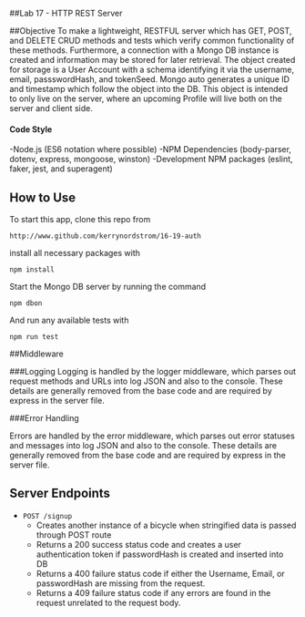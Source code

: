 ##Lab 17 - HTTP REST Server

##Objective
To make a lightweight, RESTFUL server which has GET, POST, and DELETE CRUD methods and tests which verify common functionality of these methods.  Furthermore, a connection with a Mongo DB instance is created and information may be stored for later retrieval.  The object created for storage is a User Account with a schema identifying it via the username, email, passswordHash, and tokenSeed.  Mongo auto generates a unique ID and timestamp which follow the object into the DB.  This object is intended to only live on the server, where an upcoming Profile will live both on the server and client side.

#### Code Style
-Node.js (ES6 notation where possible)
-NPM Dependencies (body-parser, dotenv, express, mongoose, winston)
-Development NPM packages (eslint, faker, jest, and superagent)

## How to Use

To start this app, clone this repo from 

  `http://www.github.com/kerrynordstrom/16-19-auth`

install all necessary packages with 

  `npm install`

Start the Mongo DB server by running the command 

  `npm dbon`

And run any available tests with

  `npm run test`

##Middleware

###Logging 
Logging is handled by the logger middleware, which parses out request methods and URLs into log JSON and also to the console.  These details are generally removed from the base code and are required by express in the server file.

###Error Handling

Errors are handled by the error middleware, which parses out error statuses and messages into log JSON and also to the console.  These details are generally removed from the base code and are required by express in the server file.

## Server Endpoints

* `POST /signup`
  * Creates another instance of a bicycle when stringified data is passed through POST route
  * Returns a 200 success status code and creates a user authentication token if passwordHash is created and inserted into DB
  * Returns a 400 failure status code if either the Username, Email, or passwordHash are missing from the request.
  * Returns a 409 failure status code if any errors are found in the request unrelated to the request body.

